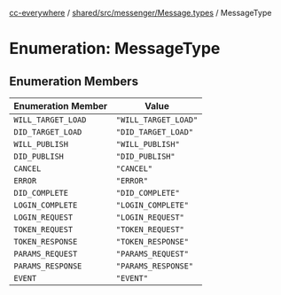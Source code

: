 [cc-everywhere](../../../../../index.md) / [shared/src/messenger/Message.types](../index.md) / MessageType

# Enumeration: MessageType

## Enumeration Members

| Enumeration Member | Value |
| ------ | ------ |
| `WILL_TARGET_LOAD` | `"WILL_TARGET_LOAD"` |
| `DID_TARGET_LOAD` | `"DID_TARGET_LOAD"` |
| `WILL_PUBLISH` | `"WILL_PUBLISH"` |
| `DID_PUBLISH` | `"DID_PUBLISH"` |
| `CANCEL` | `"CANCEL"` |
| `ERROR` | `"ERROR"` |
| `DID_COMPLETE` | `"DID_COMPLETE"` |
| `LOGIN_COMPLETE` | `"LOGIN_COMPLETE"` |
| `LOGIN_REQUEST` | `"LOGIN_REQUEST"` |
| `TOKEN_REQUEST` | `"TOKEN_REQUEST"` |
| `TOKEN_RESPONSE` | `"TOKEN_RESPONSE"` |
| `PARAMS_REQUEST` | `"PARAMS_REQUEST"` |
| `PARAMS_RESPONSE` | `"PARAMS_RESPONSE"` |
| `EVENT` | `"EVENT"` |
